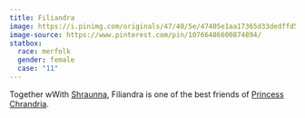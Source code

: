 ```yaml
---
title: Filiandra
image: https://i.pinimg.com/originals/47/40/5e/47405e1aa17365d33dedffd5194092ea.jpg
image-source: https://www.pinterest.com/pin/10766486600874894/
statbox:
  race: merfolk
  gender: female
  case: "11"
---
```


Together wWith [Shraunna](shraunna), Filiandra is
one of the best friends of [Princess Chrandria](chrandria).
